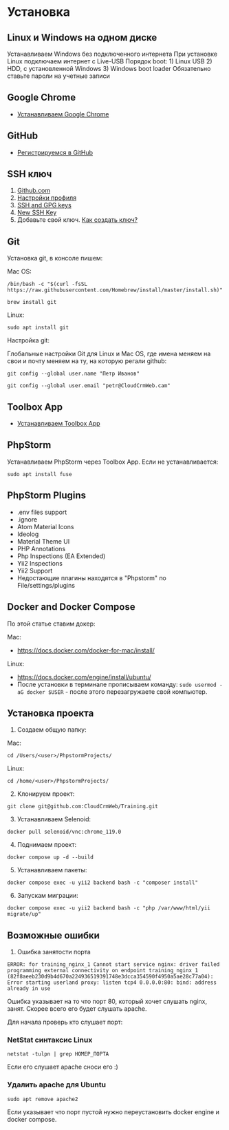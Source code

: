 # Установка

## Linux и Windows на одном диске
Устанавливаем Windows без подключенного интернета
При установке Linux подключаем интернет с Live-USB
Порядок boot: 1) Linux USB 2) HDD, с установленной Windows 3) Windows boot loader
Обязательно ставьте пароли на учетные записи

## Google Chrome
- [Устанавливаем Google Chrome](https://www.google.ru/chrome/)

## GitHub
- [Регистрируемся в GitHub](https://github.com/)

## SSH ключ

1. [Github.com](https://github.com/)
2. [Настройки профиля](https://github.com/settings/profile)
3. [SSH and GPG keys](https://github.com/settings/keys)
4. [New SSH Key](https://github.com/settings/ssh/new)
5. Добавьте свой ключ. [Как создать ключ?](https://docs.github.com/ru/authentication/connecting-to-github-with-ssh/generating-a-new-ssh-key-and-adding-it-to-the-ssh-agent?platform=linux)

## Git
Установка git, в консоле пишем:

Mac OS:

```shell
/bin/bash -c "$(curl -fsSL https://raw.githubusercontent.com/Homebrew/install/master/install.sh)"
```

```shell
brew install git
```

Linux:

```shell
sudo apt install git
```

Настройка git:

Глобальные настройки Git для Linux и Mac OS,
где имена меняем на свои и почту меняем на ту, на которую регали github:

`git config --global user.name "Петр Иванов"`

`git config --global user.email "petr@CloudCrmWeb.cam"`

## Toolbox App
- [Устанавливаем Toolbox App](https://www.jetbrains.com/toolbox-app/)

## PhpStorm

Устанавливаем PhpStorm через Toolbox App. Если не устанавливается:

```shell
sudo apt install fuse
```

## PhpStorm Plugins

- .env files support
- .ignore
- Atom Material Icons
- Ideolog
- Material Theme UI
- PHP Annotations
- Php Inspections (EA Extended)
- Yii2 Inspections
- Yii2 Support
- Недостающие плагины находятся в "Phpstorm" по File/settings/plugins

## Docker and Docker Compose

По этой статье ставим докер:

Mac:
- https://docs.docker.com/docker-for-mac/install/

Linux:

- https://docs.docker.com/engine/install/ubuntu/
- После установки в терминале прописываем команду: `sudo usermod -aG docker $USER` -
  после этого перезагружаете свой компьютер.

## Установка проекта

1. Создаем общую папку:

Mac:

```shell
cd /Users/<user>/PhpstormProjects/
```

Linux:

```shell
cd /home/<user>/PhpstormProjects/
```

2. Клонируем проект:

```shell
git clone git@github.com:CloudCrmWeb/Training.git
```

3. Устанавливаем Selenoid:

```shell
docker pull selenoid/vnc:chrome_119.0
```

4. Поднимаем проект:

```shell
docker compose up -d --build
```

5. Устанавливаем пакеты:

```shell
docker compose exec -u yii2 backend bash -c "composer install"
```

6. Запускам миграции:

```shell
docker compose exec -u yii2 backend bash -c "php /var/www/html/yii migrate/up"
```

## Возможные ошибки

1. Ошибка занятости порта

```
ERROR: for training_nginx_1 Cannot start service nginx: driver failed programming external connectivity on endpoint training_nginx_1 (82f8aeeb230d9b4d670a224936519391748e3dcca354590f4950a5ae28c77a04): Error starting userland proxy: listen tcp4 0.0.0.0:80: bind: address already in use
```

Ошибка указывает на то что порт 80, который хочет слушать nginx, занят. Скорее всего его будет слушать apache.

Для начала проверь кто слушает порт:

### NetStat синтаксис Linux

```shell
netstat -tulpn | grep НОМЕР_ПОРТА
```

Если его слушает apache сноси его :)

### Удалить apache для Ubuntu

```shell
sudo apt remove apache2
```

Если указывает что порт пустой нужно переустановить docker engine и docker compose.
